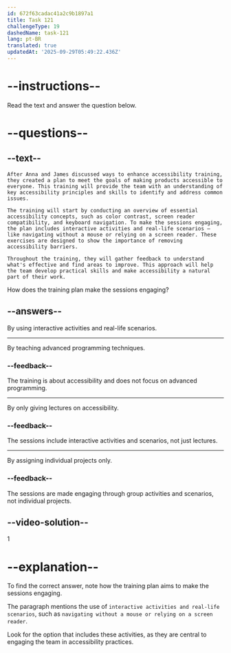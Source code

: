 ```yaml
---
id: 672f63cadac41a2c9b1897a1
title: Task 121
challengeType: 19
dashedName: task-121
lang: pt-BR
translated: true
updatedAt: '2025-09-29T05:49:22.436Z'
---
```


<!-- READING -->

# --instructions--

Read the text and answer the question below.

# --questions--

## --text--

`After Anna and James discussed ways to enhance accessibility training, they created a plan to meet the goals of making products accessible to everyone. This training will provide the team with an understanding of key accessibility principles and skills to identify and address common issues.`

`The training will start by conducting an overview of essential accessibility concepts, such as color contrast, screen reader compatibility, and keyboard navigation. To make the sessions engaging, the plan includes interactive activities and real-life scenarios — like navigating without a mouse or relying on a screen reader. These exercises are designed to show the importance of removing accessibility barriers.`

`Throughout the training, they will gather feedback to understand what's effective and find areas to improve. This approach will help the team develop practical skills and make accessibility a natural part of their work.`

How does the training plan make the sessions engaging?

## --answers--

By using interactive activities and real-life scenarios.

---

By teaching advanced programming techniques.

### --feedback--

The training is about accessibility and does not focus on advanced programming.

---

By only giving lectures on accessibility.

### --feedback--

The sessions include interactive activities and scenarios, not just lectures.

---

By assigning individual projects only.

### --feedback--

The sessions are made engaging through group activities and scenarios, not individual projects.

## --video-solution--

1

# --explanation--

To find the correct answer, note how the training plan aims to make the sessions engaging.

The paragraph mentions the use of `interactive activities and real-life scenarios`, such as `navigating without a mouse or relying on a screen reader`.

Look for the option that includes these activities, as they are central to engaging the team in accessibility practices.

